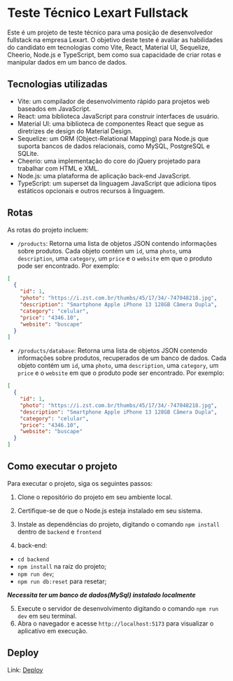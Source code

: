 # Teste Técnico Lexart Fullstack

Este é um projeto de teste técnico para uma posição de desenvolvedor fullstack na empresa Lexart. O objetivo deste teste é avaliar as habilidades do candidato em tecnologias como Vite, React, Material UI, Sequelize, Cheerio, Node.js e TypeScript, bem como sua capacidade de criar rotas e manipular dados em um banco de dados.

## Tecnologias utilizadas

- Vite: um compilador de desenvolvimento rápido para projetos web baseados em JavaScript.
- React: uma biblioteca JavaScript para construir interfaces de usuário.
- Material UI: uma biblioteca de componentes React que segue as diretrizes de design do Material Design.
- Sequelize: um ORM (Object-Relational Mapping) para Node.js que suporta bancos de dados relacionais, como MySQL, PostgreSQL e SQLite.
- Cheerio: uma implementação do core do jQuery projetado para trabalhar com HTML e XML.
- Node.js: uma plataforma de aplicação back-end JavaScript.
- TypeScript: um superset da linguagem JavaScript que adiciona tipos estáticos opcionais e outros recursos à linguagem.

## Rotas

As rotas do projeto incluem:

- `/products`: Retorna uma lista de objetos JSON contendo informações sobre produtos. Cada objeto contém um `id`, uma `photo`, uma `description`, uma `category`, um `price` e o `website` em que o produto pode ser encontrado. Por exemplo:

```json
[
  {
    "id": 1,
    "photo": "https://i.zst.com.br/thumbs/45/17/34/-747048218.jpg",
    "description": "Smartphone Apple iPhone 13 128GB Câmera Dupla",
    "category": "celular",
    "price": "4346.10",
    "website": "buscape"
  }
]
```

- `/products/database`: Retorna uma lista de objetos JSON contendo informações sobre produtos, recuperados de um banco de dados. Cada objeto contém um `id`, uma `photo`, uma `description`, uma `category`, um `price` e o `website` em que o produto pode ser encontrado. Por exemplo:

```json
[
  {
    "id": 1,
    "photo": "https://i.zst.com.br/thumbs/45/17/34/-747048218.jpg",
    "description": "Smartphone Apple iPhone 13 128GB Câmera Dupla",
    "category": "celular",
    "price": "4346.10",
    "website": "buscape"
  }
]
```

## Como executar o projeto

Para executar o projeto, siga os seguintes passos:

1. Clone o repositório do projeto em seu ambiente local.
2. Certifique-se de que o Node.js esteja instalado em seu sistema.
3. Instale as dependências do projeto, digitando o comando `npm install` dentro de `backend` e `frontend`

4. back-end:

- `cd backend`
- `npm install` na raiz do projeto;
- `npm run dev`;
- `npm run db:reset` para resetar;

***Necessita ter um banco de dados(MySql) instalado localmente***

5. Execute o servidor de desenvolvimento digitando o comando `npm run dev` em seu terminal.
6. Abra o navegador e acesse `http://localhost:5173` para visualizar o aplicativo em execução.

## Deploy

Link: [Deploy](https://test-software-eng.vercel.app/)